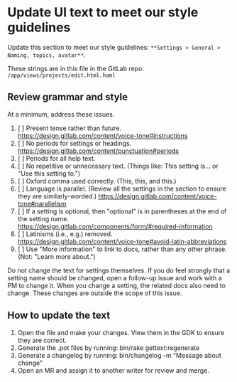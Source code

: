 # Update UI text to meet our style guidelines

Update this section to meet our style guidelines: `**Settings > General > Naming, topics, avatar**`.

These strings are in this file in the GitLab repo: `/app/views/projects/edit.html.haml`

## Review grammar and style

At a minimum, address these issues.

1. [ ] Present tense rather than future. https://design.gitlab.com/content/voice-tone#instructions
1. [ ] No periods for settings or headings. https://design.gitlab.com/content/punctuation#periods
1. [ ] Periods for all help text.
1. [ ] No repetitive or unnecessary text. (Things like: This setting is... or "Use this setting to.")
1. [ ] Oxford comma used correctly. (This, this, and this.)
1. [ ] Language is parallel. (Review all the settings in the section to ensure they are similarly-worded.) https://design.gitlab.com/content/voice-tone#parallelism
1. [ ] If a setting is optional, then "optional" is in parentheses at the end of the setting name. https://design.gitlab.com/components/form/#required-information
1. [ ] Latinisms (i.e., e.g.) removed. https://design.gitlab.com/content/voice-tone#avoid-latin-abbreviations
1. [ ] Use "More information" to link to docs, rather than any other phrase. (Not: "Learn more about.")

Do not change the text for settings themselves. If you do feel strongly that a setting name should be changed, open a follow-up issue and work with a PM to change it. When you change a setting, the related docs also need to change. These changes are outside the scope of this issue.

## How to update the text

1. Open the file and make your changes. View them in the GDK to ensure they are correct.
1. Generate the .pot files by running: bin/rake gettext:regenerate
1. Generate a changelog by running: bin/changelog -m "Message about change"
1. Open an MR and assign it to another writer for review and merge.


